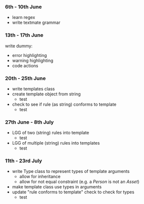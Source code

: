 ### 6th - 10th June
- learn regex
- write textmate grammar

### 13th - 17th June
write dummy:
- error highlighting
- warning highlighting
- code actions

### 20th - 25th June
- write templates class
- create template object from string
    - test
- check to see if rule (as string) conforms to template
    - test

### 27th June - 8th July
- LGG of two (string) rules into template
    - test
- LGG of multiple (string) rules into templates
    - test

### 11th - 23rd July
- write Type class to represent types of template arguments
    - allow for inheritance
    - allow for not equal constraint (e.g. a _Person_ is not an _Asset_)
- make template class use types in arguments
- update "rule conforms to template" check to check for types
    - test
